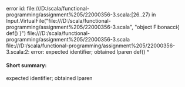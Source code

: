 error id: file:///D:/scala/functional-programming/assignment%205/22000356-3.scala:[26..27) in Input.VirtualFile("file:///D:/scala/functional-programming/assignment%205/22000356-3.scala", "object Fibonacci{
    def()
}")
file:///D:/scala/functional-programming/assignment%205/22000356-3.scala
file:///D:/scala/functional-programming/assignment%205/22000356-3.scala:2: error: expected identifier; obtained lparen
    def()
       ^
#### Short summary: 

expected identifier; obtained lparen